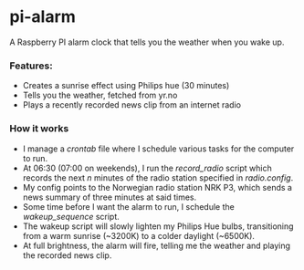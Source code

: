 # pi-alarm

A Raspberry PI alarm clock that tells you the weather when you wake up.

### Features:

* Creates a sunrise effect using Philips hue (30 minutes)
* Tells you the weather, fetched from yr.no
* Plays a recently recorded news clip from an internet radio

### How it works

* I manage a *crontab* file where I schedule various tasks for the computer to run.
* At 06:30 (07:00 on weekends), I run the *record_radio* script which records the next *n* minutes of the radio station specified in *radio.config*.
* My config points to the Norwegian radio station NRK P3, which sends a news summary of three minutes at said times.
* Some time before I want the alarm to run, I schedule the *wakeup_sequence* script.
* The wakeup script will slowly lighten my Philips Hue bulbs, transitioning from a warm sunrise (~3200K) to a colder daylight (~6500K).
* At full brightness, the alarm will fire, telling me the weather and playing the recorded news clip.

